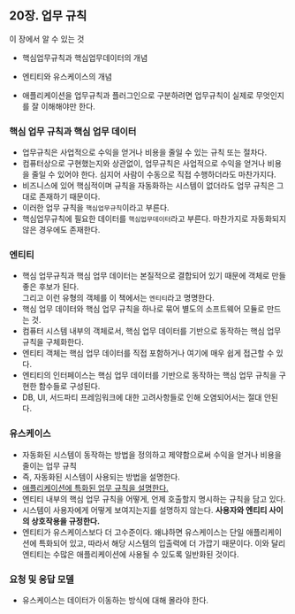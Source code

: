 ## 20장. 업무 규칙

이 장에서 알 수 있는 것

- 핵심업무규칙과 핵심업무데이터의 개념
- 엔티티와 유스케이스의 개념

- 애플리케이션을 업무규칙과 플러그인으로 구분하려면 업무규칙이 실제로 무엇인지를 잘 이해해야만 한다.
### 핵심 업무 규칙과 핵심 업무 데이터
- 업무규칙은 사업적으로 수익을 얻거나 비용을 줄일 수 있는 규칙 또는 절차다.
- 컴퓨터상으로 구현했는지와 상관없이, 업무규칙은 사업적으로 수익을 얻거나 비용을 줄일 수 있어야 한다. 심지어 사람이 수동으로 직접 수행하더라도 마찬가지다.
- 비즈니스에 있어 핵심적이며 규칙을 자동화하는 시스템이 없더라도 업무 규칙은 그대로 존재하기 때문이다.
- 이러한 업무 규칙을 `핵심업무규칙`이라고 부른다.
- 핵심업무규칙에 필요한 데이터를 `핵심업무데이터`라고 부른다. 마찬가지로 자동화되지 않은 경우에도 존재한다.

### 엔티티
- 핵심 업무규칙과 핵심 업무 데이터는 본질적으로 결합되어 있기 때문에 객체로 만들 좋은 후보가 된다.   
그리고 이런 유형의 객체를 이 책에서는 `엔티티`라고 명명한다.
- 핵심 업무 데이터와 핵심 업무 규칙을 하나로 묶어 별도의 소프트웨어 모듈로 만드는 것.
- 컴퓨터 시스템 내부의 객체로서, 핵심 업무 데이터를 기반으로 동작하는 핵심 업무 규칙을 구체화한다.
- 엔티티 객체는 핵심 업무 데이터를 직접 포함하거나 여기에 매우 쉽게 접근할 수 있다.
- 엔티티의 인터페이스는 핵심 업무 데이터를 기반으로 동작하는 핵심 업무 규칙을 구현한 함수들로 구성된다.
- DB, UI, 서드파티 프레임워크에 대한 고려사항들로 인해 오염되어서는 절대 안된다.

### 유스케이스
- 자동화된 시스템이 동작하는 방법을 정의하고 제약함으로써 수익을 얻거나 비용을 줄이는 업무 규칙
- 즉, 자동화된 시스템이 사용되는 방법을 설명한다.
- <u>애플리케이션에 특화된 업무 규칙을 설명한다.</u>
- 엔티티 내부의 핵심 업무 규칙을 어떻게, 언제 호출할지 명시하는 규칙을 담고 있다.
- 시스템이 사용자에게 어떻게 보여지는지를 설명하지 않는다. **사용자와 엔티티 사이의 상호작용을 규정한다.**
- 엔티티가 유스케이스보다 더 고수준이다. 왜냐하면 유스케이스는 단일 애플리케이션에 특화되어 있고, 따라서 해당 시스템의 입출력에 더 가깝기 때문이다. 이와 달리 엔티티는 수많은 애플리케이션에 사용될 수 있도록 일반화된 것이다.

### 요청 및 응답 모델
- 유스케이스는 데이터가 이동하는 방식에 대해 몰라야 한다.